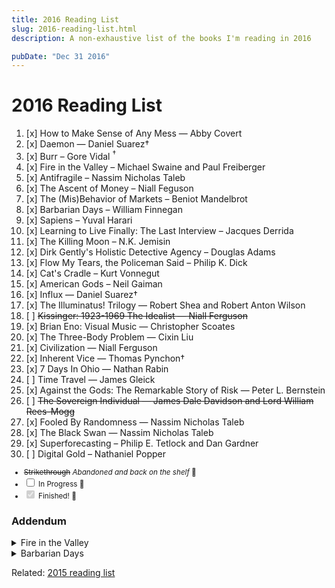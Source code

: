 ```yaml
---
title: 2016 Reading List
slug: 2016-reading-list.html
description: A non-exhaustive list of the books I'm reading in 2016

pubDate: "Dec 31 2016"
---
```


# 2016 Reading List

1. [x] How to Make Sense of Any Mess — Abby Covert
1. [x] Daemon — Daniel Suarez†
1. [x] Burr – Gore Vidal <sup>&dagger;</sup>
1. [x] Fire in the Valley – Michael Swaine and Paul Freiberger 
1. [x] Antifragile – Nassim Nicholas Taleb
1. [x] The Ascent of Money – Niall Feguson
1. [x] The (Mis)Behavior of Markets – Beniot Mandelbrot
1. [x] Barbarian Days – William Finnegan
1. [x] Sapiens – Yuval Harari
1. [x] Learning to Live Finally: The Last Interview – Jacques Derrida
1. [x] The Killing Moon – N.K. Jemisin
1. [x] Dirk Gently's Holistic Detective Agency – Douglas Adams
1. [x] Flow My Tears, the Policeman Said – Philip K. Dick
1. [x] Cat's Cradle – Kurt Vonnegut
1. [x] American Gods – Neil Gaiman
1. [x] Influx — Daniel Suarez†
1. [x] The Illuminatus! Trilogy — Robert Shea and Robert Anton Wilson
1. [ ] ~~Kissinger: 1923-1969 The Idealist — Niall Ferguson~~
1. [x] Brian Eno: Visual Music — Christopher Scoates
1. [x] The Three-Body Problem — Cixin Liu
1. [x] Civilization — Niall Ferguson
1. [x] Inherent Vice — Thomas Pynchon†
1. [x] 7 Days In Ohio — Nathan Rabin
1. [ ] Time Travel — James Gleick
1. [x] Against the Gods: The Remarkable Story of Risk — Peter L. Bernstein
1. [ ] ~~The Sovereign Individual — James Dale Davidson and Lord William Rees-Mogg~~
1. [x] Fooled By Randomness — Nassim Nicholas Taleb
1. [x] The Black Swan — Nassim Nicholas Taleb
1. [x] Superforecasting – Philip E. Tetlock and Dan Gardner
1. [ ] Digital Gold – Nathaniel Popper

<small>

- ~~Strikethrough~~ _Abandoned and back on the shelf_ 🙅‍
- <input type="checkbox" /> In Progress 🙇
- <input type="checkbox" checked="checked" disabled /> Finished! 💁‍

</small>


### Addendum

<details>
  <summary>Fire in the Valley</summary>
  <a name="fire-in-the-valley"></a>

  <p>I often think about what I missed by not being “in tech” (or rather “in the Bay Area”) when I was a bit younger. I graduated high school in 2004, meaning that if I had my shit together I could have gotten the fuck out of Tampa and high-tailed it to the west coast just in time to be on the ground floor to something cool. I had very little idea how much location factors in to participating in the digital economy.</p>

  <p>Instead I went to college and said “fuck computers."</p>

  <p>This book isn't about the years after the first dotcom bubble, it's about an earlier time when fortunes were made just as quickly, but there was no internet to fuel the personal computer revolution. Just a bunch of hard working, often scheming, nerds and true believers making the hardware and the fabulists selling a dream of a digital future. They created a scene where there was none, and seemed to have fun doing it. They probably weren't self-aware of that the minutia of their day to day "work stuff" becoming the geeky history of how personal computers helped spawn the modern tech industry.</p>

  <p>I rarely admire or envy baby boomers, but the people and events described in this book make a clear exception to that policy.</p>

  <p>After high school, I knew I was “good” with computers—whatever that means, I'm still trying to find out— but really I just lacked the vision to understand that I could hustle my way into tech if I wanted to. I didn’t manage to do that until 2009, and only then after <i>deciding to</i> at the end of 2008.

  <p>Recently I read the [New Yorker profile about Sam Altman](http://www.newyorker.com/magazine/2016/10/10/sam-altmans-manifest-destiny) and couldn’t help but feel the familiar hot sting of envy even thinking about the <i>scene</i> at Stanford in 2005. Right place at the right time, the way I figure it.</p>

  <p>Like Steve Jobs and Steve Wozniack at the Homebrew Computing Club—I can’t read about that and not wish for that type of kismet in my life.</p>

  <p>This book stirs up some strong feels.</p>
</details>

<details>
<summary>Barbarian Days</summary>
<p>I didn't grow up around surfing, despite being somewhat near the beach. The Gulf Coast is known for its calm white-sand, warm-water beaches. Not really a place for good waves. The Atlantic coast of Florida is a little better, but this is just the type of thing that's elusive for kids in the suburbs. I was lucky enough to have a mom willing to drive me an hour to the skatepark (and I still skate to this day, so it wasn't for nothing), but driving 2 or 3 hours to the opposite side of the state to try out a new board sport wasn't in the cards. Surfing was something that only happened in the fictional Saved by the Bell universe of Southern California.</p>

<p>Continuing on a theme, this feels like another nostalgic take on a subject (and time) that passed me by. It's too late for me to commit to another brutal, dangerous hobby. My wife agrees with me.</p>

<p>Sometimes I'm in awe of what a trip books are: it isn't my expression, but <b>the notion that you stare at a bunch of symbols on a page and experience vivid, emotional, waking hallucinations with zero physical effort or deleterious side-effects is fucking flabbergasting.</b></p>

<p>This book places you in the water, on the board. It makes me pine for those types of memories, but I'm happy to share a sliver of the experience without getting wet.</p>
</details>

Related: [2015 reading list](https://medium.com/@sambreed/2015-books-504cb79ac5c0#.f8izs5mpq)

